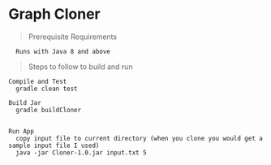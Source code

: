 # Graph Cloner

> Prerequisite Requirements
```
  Runs with Java 8 and above
```  

> Steps to follow to build and run 
```
Compile and Test
  gradle clean test

Build Jar
  gradle buildCloner


Run App
  copy input file to current directory (when you clone you would get a sample input file I used)
  java -jar Cloner-1.0.jar input.txt 5

```
